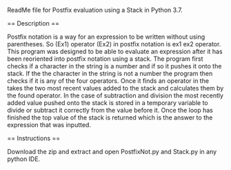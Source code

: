 ReadMe file for Postfix evaluation using a Stack in Python 3.7.

== Description ==

Postfix notation is a way for an expression to be written without using parentheses. So (Ex1) operator (Ex2) in postfix notation is ex1 ex2 operator. This program was designed to be able to evaluate an expression after it has been reoriented into postfix notation using a stack. The program first checks if a character in the string is a number and if so it pushes it onto the stack. If the the character in the string is not a number the program then checks if it is any of the four operators. Once it finds an operator in the takes the two most recent values added to the stack and calculates them by the found operator. In the case of subtraction and division the most recently added value pushed onto the stack is stored in a temporary variable to divide or subtract it correctly from the value before it. Once the loop has finished the top value of the stack is returned which is the answer to the expression that was inputted.


== Instructions ==

Download the zip and extract and open PostfixNot.py and Stack.py in any python IDE.

